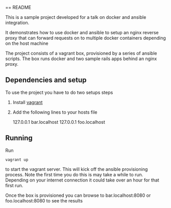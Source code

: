== README

This is a sample project developed for a talk on docker and ansible integration.

It demonstrates how to use docker and ansible to setup an nginx reverse proxy that
can forward requests on to multiple docker containers depending on the host machine

The project consists of a vagrant box, provisioned by a series of ansible scripts.
The box runs docker and two sample rails apps behind an nginx proxy.


Dependencies and setup
----------------------
To use the project you have to do two setups steps

1. Install [vagrant](https://www.vagrantup.com/)
2. Add the following lines to your hosts file

    127.0.0.1       bar.localhost
    127.0.0.1       foo.localhost

Running
-------
Run

    vagrant up

to start the vagrant server. This will kick off the ansible provisioning process.
Note the first time you do this is may take a while to run. Depending on your
internet connection it could take over an hour for that first run.

Once the box is provisioned you can browse to bar.localhost:8080 or foo.localhost:8080 to see the results
